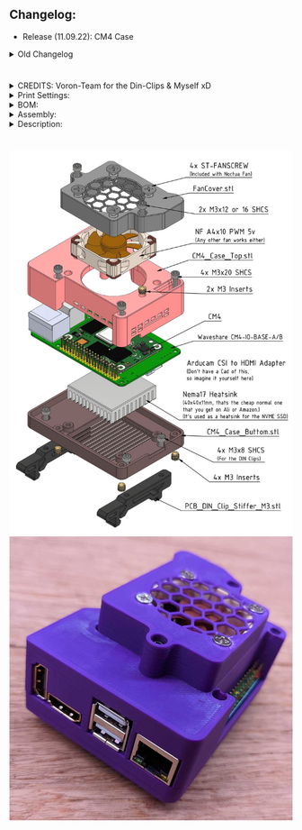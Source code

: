 ## Changelog:
- Release (11.09.22): CM4 Case
<details>
  <summary>
    Old Changelog
  </summary>
- Nothing Yet! <br><br>
</details>

#

<details>
  <summary>
    CREDITS: Voron-Team for the Din-Clips & Myself xD
  </summary>
* Voron-Team: Yeah, without you Guys, nothing were possible here :-)<br>
* Community: Feelingwise discord is a Place filled with only nice and always helpful People! A special thanks to all of them, i personally just love everyone there!<br>
</details>

<details>
  <summary>
    Print Settings:
  </summary>
- Default Voron settings, correct orientation, no supports needed!<br>
</details>

<details>
  <summary>
    BOM:
  </summary>
- 2x M3x12 SHCS<br>
- 4x M3x20 SHCS<br>
- 4x M3x8 SHCS<br>
- 6x M3-Inserts<br>
- 1-Set Arducam CSI to HDMI Adapter: <a href="https://www.amazon.de/dp/B08RBF1KQS">Amazon</a>, <a href="https://www.uctronics.com/arducam-csi-to-hdmi-cable-extension-module-with-15pin-80mm-fpc-cable-for-raspberry-pi-camera-specific-pack-of-2.html">Uctronics</a><br>
- 1x Waveshare CM4-IO-BASE-A (B works probably either, but i didn't tested)<br>
- 1x Noctua NF A4x10 5v PWM (Any Other 4010 5v Fan is fine either)<br>
- 4x ST-FANSCREW (Comes with Noctua Fans already)<br>
- 1x Nema17 Heatsink: <a href="https://www.amazon.com/dp/B07B5YK21M">Amazon</a>, <a href="https://de.aliexpress.com/item/4000723868050.html?spm=a2g0o.order_list.0.0.43975c5fCOICeH&gatewayAdapt=glo2deu">Aliexpress</a><br>
</details>

<details>
  <summary>
    Assembly:
  </summary>
- Desolder the headphone plug from the Hdmi to CSI Pcb, it will be in the way. Thats easy anyway.<br>
- Use some heatsinks on every component of the CM4, see my pics! I recommend <a href="https://www.amazon.de/dp/B00XQ9AZ8Y">EC360 Thermal Glue</a>, to glue any sort of heatsinks on the components! The CM4 gets a lot hotter by itself as an normal PI4!<br>
- The rest is pretty self explanatory! Check the Pictures in the Image directory and the Bom-Picture!<br>
</details>

<details>
  <summary>
    Description:
  </summary>
- Why:<br>
- I wanted the smalles high quality camera in my voron printer!<br>
- The time i designed this, there was only a CM4 compatible Arducam IMX477 Mini, but not a PI4 Compatible one.<br>
- The new Arducam i linked above, is the newest revision, that is PI4 Compatible either.<br>
- I wanted additionally a fast and cool NVME drive, including a nice cool case where i have an HDMI plug for my arducam. Since a CSI-Cable is not routable in the chain.<br></details>

#

#

#

![](./Images/CM4_BOM.jpg)<br>
![](./Images/CM4_Case2.jpg)

#
